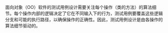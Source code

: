 面向对象（OO）软件的测试用例设计需要关注每个操作（类的方法）的算法细节。每个操作内部的逻辑决定了它在不同输入下的行为，测试用例要覆盖这些逻辑分支和可能的执行路径，以确保操作的正确性。因此，测试用例设计是由各操作的算法细节驱动的。
